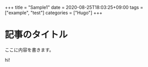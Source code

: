 +++
title = "Sample1"
date = 2020-08-25T18:03:25+09:00
tags = ["example", "test"]
categories = ["Hugo"]
+++

# 記事のタイトル

ここに内容を書きます。

hi!